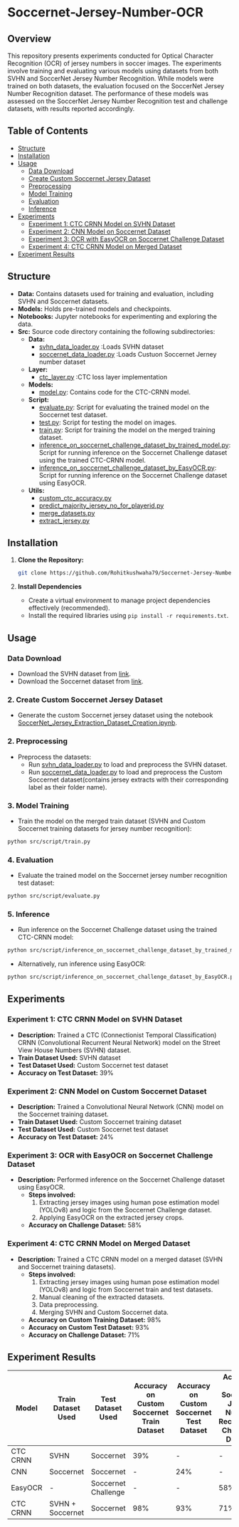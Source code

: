 # Soccernet-Jersey-Number-OCR
## Overview
This repository presents experiments conducted for Optical Character Recognition (OCR) of jersey numbers in soccer images. The experiments involve training and evaluating various models using datasets from both SVHN and SoccerNet Jersey Number Recognition. While models were trained on both datasets, the evaluation focused on the SoccerNet Jersey Number Recognition dataset. The performance of these models was assessed on the SoccerNet Jersey Number Recognition test and challenge datasets, with results reported accordingly.
## Table of Contents
  - [Structure](#structure)
  - [Installation](#installation)
  - [Usage](#usage)
    - [Data Download](#data-download)
    - [Create Custom Soccernet Jersey Dataset](#2-create-custom-soccernet-jersey-dataset)
    - [Preprocessing](#2-preprocessing)
    - [Model Training](#3-model-training)
    - [Evaluation](#4-evaluation)
    - [Inference](#5-inference)
  - [Experiments](#experiments)
    - [Experiment 1: CTC CRNN Model on SVHN Dataset](#experiment-1-ctc-crnn-model-on-svhn-dataset)
    - [Experiment 2: CNN Model on Soccernet Dataset](#experiment-2-cnn-model-on-soccernet-dataset)
    - [Experiment 3: OCR with EasyOCR on Soccernet Challenge Dataset](#experiment-3-ocr-with-easyocr-on-soccernet-challenge-dataset)
    - [Experiment 4: CTC CRNN Model on Merged Dataset](#experiment-4-ctc-crnn-model-on-merged-dataset)
  - [Experiment Results](#experiment-results)
## Structure
- **Data:** Contains datasets used for training and evaluation, including SVHN and Soccernet datasets.
- **Models:** Holds pre-trained models and checkpoints.
- **Notebooks:** Jupyter notebooks for experimenting and exploring the data.
- **Src:** Source code directory containing the following subdirectories:
  - **Data:**
    - [svhn_data_loader.py](src/data/svhn_data_loader.py) :Loads SVHN dataset
    - [soccernet_data_loader.py](src/data/soccernet_data_loader.py) :Loads Custuon Soccernet Jerney number dataset
  - **Layer:**
    - [ctc_layer.py](src/layer/ctc_layer.py) :CTC loss layer implementation
  - **Models:**
    - [model.py](src/models/model.py): Contains code for the CTC-CRNN model.
  - **Script:**
    - [evaluate.py](src/script/evaluate.py): Script for evaluating the trained model on the Soccernet test dataset.
    - [test.py](src/script/test.py): Script for testing the model on images.
    - [train.py](src/script/train.py): Script for training the model on the merged training dataset.
    - [inference_on_soccernet_challenge_dataset_by_trained_model.py](src/script/inference_on_soccernet_challenge_dataset_by_trained_model.py): Script for running inference on the Soccernet Challenge dataset using the trained CTC-CRNN model.
    - [inference_on_soccernet_challenge_dataset_by_EasyOCR.py](src/script/inference_on_soccernet_challenge_dataset_by_EasyOCR.py): Script for running inference on the Soccernet Challenge dataset using EasyOCR.
  - **Utils:**
    - [custom_ctc_accuracy.py](src/utils/custom_ctc_accuracy.py)
    - [predict_majority_jersey_no_for_playerid.py](src/utils/predict_majority_jersey_no_for_playerid.py)
    - [merge_datasets.py](src/utils/merge_datasets.py)
    - [extract_jersey.py](src/utils/extract_jersey.py)

## Installation

1. **Clone the Repository:**

   ```bash
   git clone https://github.com/Rohitkushwaha79/Soccernet-Jersey-Number-OCR.git

2. **Install Dependencies**
   * Create a virtual environment to manage project dependencies effectively (recommended).
   * Install the required libraries using `pip install -r requirements.txt`.


## Usage
### Data Download
- Download the SVHN dataset from [link](https://www.kaggle.com/datasets/stanfordu/street-view-house-numbers).
- Download the Soccernet dataset from [link](https://www.soccer-net.org/data#h.b1lf96jmxlcc).
  
### 2. Create Custom Soccernet Jersey Dataset
- Generate the custom Soccernet jersey dataset using the notebook [SoccerNet_Jersey_Extraction_Dataset_Creation.ipynb](notebooks/SoccerNet_Jersey_Extraction_Dataset_Creation.ipynb).

### 2. Preprocessing
- Preprocess the datasets:
  - Run [svhn_data_loader.py](src/data/svhn_data_loader.py) to load and preprocess the SVHN dataset.
  - Run [soccernet_data_loader.py](src/data/soccernet_data_loader.py) to load and preprocess the Custom Soccernet dataset(contains jersey extracts with their corresponding label as their folder name). 

### 3. Model Training
- Train the model on the merged train dataset (SVHN and Custom Soccernet training datasets for jersey number recognition):
```bash
python src/script/train.py
```
### 4. Evaluation
- Evaluate the trained model on the Soccernet jersey number recognition test dataset:
```bash
python src/script/evaluate.py
```

### 5. Inference
- Run inference on the Soccernet Challenge dataset using the trained CTC-CRNN model:
```bash
python src/script/inference_on_soccernet_challenge_dataset_by_trained_model.py
```
- Alternatively, run inference using EasyOCR:
```bash
python src/script/inference_on_soccernet_challenge_dataset_by_EasyOCR.py
```
## Experiments

### Experiment 1: CTC CRNN Model on SVHN Dataset
- **Description:** Trained a CTC (Connectionist Temporal Classification) CRNN (Convolutional Recurrent Neural Network) model on the Street View House Numbers (SVHN) dataset.
- **Train Dataset Used:** SVHN dataset
- **Test Dataset Used:** Custom Soccernet test dataset
- **Accuracy on Test Dataset:** 39%

### Experiment 2: CNN Model on Custom Soccernet Dataset
- **Description:** Trained a Convolutional Neural Network (CNN) model on the Soccernet training dataset.
- **Train Dataset Used:** Custom Soccernet training dataset
- **Test Dataset Used:** Custom Soccernet test dataset
- **Accuracy on Test Dataset:** 24%

### Experiment 3: OCR with EasyOCR on Soccernet Challenge Dataset
- **Description:** Performed inference on the Soccernet Challenge dataset using EasyOCR.
  - **Steps involved:**
    1. Extracting jersey images using human pose estimation model (YOLOv8) and logic from the Soccernet Challenge dataset.
    2. Applying EasyOCR on the extracted jersey crops.
  - **Accuracy on Challenge Dataset:** 58%

### Experiment 4: CTC CRNN Model on Merged Dataset
- **Description:** Trained a CTC CRNN model on a merged dataset (SVHN and Soccernet training datasets).
  - **Steps involved:**
    1. Extracting jersey images using human pose estimation model (YOLOv8) and logic from Soccernet train and test datasets.
    2. Manual cleaning of the extracted datasets.
    3. Data preprocessing.
    4. Merging SVHN and Custom Soccernet data.
  - **Accuracy on Custom Training Dataset:** 98%
  - **Accuracy on Custom Test Dataset:** 93%
  - **Accuracy on Challenge Dataset:** 71%

## Experiment Results

| Model        | Train Dataset Used           | Test Dataset Used | Accuracy on Custom Soccernet Train Dataset | Accuracy on Custom Soccernet Test Dataset | Accuracy on Soccernet Jersey Number Recognition Challenge Dataset |
|--------------|-------------------------------|-------------------|---------------------------|--------------------------|-------------------------------|
| CTC CRNN     | SVHN                          | Soccernet         | 39%                       | -                        | -                             |
| CNN          | Soccernet                     | Soccernet         | -                         | 24%                      | -                             |
| EasyOCR      | -                             | Soccernet Challenge | -                       | -                        | 58%                           |
| CTC CRNN     | SVHN + Soccernet              | Soccernet         | 98%                       | 93%                      | 71%                           |
